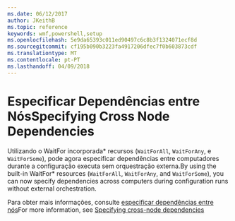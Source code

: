 ```yaml
---
ms.date: 06/12/2017
author: JKeithB
ms.topic: reference
keywords: wmf,powershell,setup
ms.openlocfilehash: 5e9da65393c011ed90497c6c8b3f1324071ecf8d
ms.sourcegitcommit: cf195b090b3223fa4917206dfec7f0b603873cdf
ms.translationtype: MT
ms.contentlocale: pt-PT
ms.lasthandoff: 04/09/2018
---
```

# <a name="specifying-cross-node-dependencies"></a><span data-ttu-id="70176-102">Especificar Dependências entre Nós</span><span class="sxs-lookup"><span data-stu-id="70176-102">Specifying Cross Node Dependencies</span></span>

<span data-ttu-id="70176-103">Utilizando o WaitFor incorporada\* recursos (`WaitForAll`, `WaitForAny`, e `WaitForSome`), pode agora especificar dependências entre computadores durante a configuração executa sem orquestração externa.</span><span class="sxs-lookup"><span data-stu-id="70176-103">By using the built-in WaitFor\* resources (`WaitForAll`, `WaitForAny`, and `WaitForSome`), you can now specify dependencies across computers during configuration runs without external orchestration.</span></span>

<span data-ttu-id="70176-104">Para obter mais informações, consulte [especificar dependências entre nós](https://msdn.microsoft.com/powershell/dsc/crossnodedependencies)</span><span class="sxs-lookup"><span data-stu-id="70176-104">For more information, see [Specifying cross-node dependencies](https://msdn.microsoft.com/powershell/dsc/crossnodedependencies)</span></span>